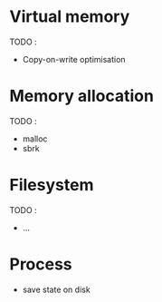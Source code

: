 # Virtual memory

TODO :
- Copy-on-write optimisation

# Memory allocation

TODO :
- malloc
- sbrk

# Filesystem

TODO :
- ...

# Process

- save state on disk
